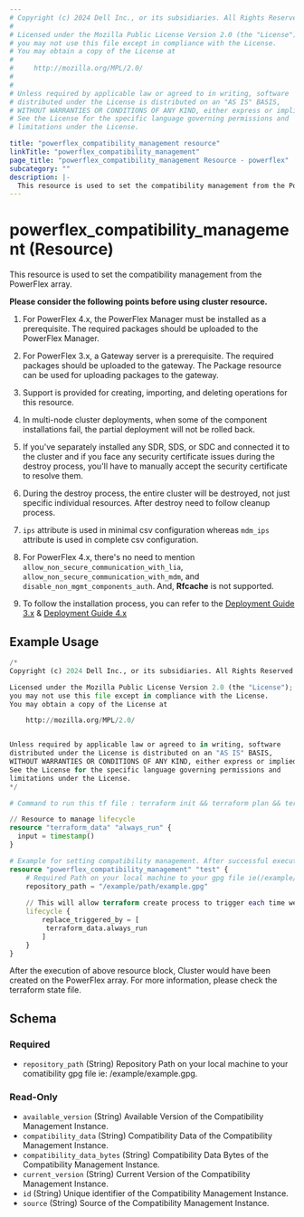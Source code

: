 ```yaml
---
# Copyright (c) 2024 Dell Inc., or its subsidiaries. All Rights Reserved.
# 
# Licensed under the Mozilla Public License Version 2.0 (the "License");
# you may not use this file except in compliance with the License.
# You may obtain a copy of the License at
# 
#     http://mozilla.org/MPL/2.0/
# 
# 
# Unless required by applicable law or agreed to in writing, software
# distributed under the License is distributed on an "AS IS" BASIS,
# WITHOUT WARRANTIES OR CONDITIONS OF ANY KIND, either express or implied.
# See the License for the specific language governing permissions and
# limitations under the License.

title: "powerflex_compatibility_management resource"
linkTitle: "powerflex_compatibility_management"
page_title: "powerflex_compatibility_management Resource - powerflex"
subcategory: ""
description: |-
  This resource is used to set the compatibility management from the PowerFlex array.
---
```


# powerflex_compatibility_management (Resource)

This resource is used to set the compatibility management from the PowerFlex array.

**Please consider the following points before using cluster resource.**

1. For PowerFlex 4.x, the PowerFlex Manager must be installed as a prerequisite. The required packages should be uploaded to the PowerFlex Manager.

2. For PowerFlex 3.x, a Gateway server is a prerequisite. The required packages should be uploaded to the gateway. The Package resource can be used for uploading packages to the gateway.

3. Support is provided for creating, importing, and deleting operations for this resource.

4. In multi-node cluster deployments, when some of the component installations fail, the partial deployment will not be rolled back.

5. If you've separately installed any SDR, SDS, or SDC and connected it to the cluster and if you face any security certificate issues during the destroy process, you'll have to manually accept the security certificate to resolve them.

6. During the destroy process, the entire cluster will be destroyed, not just specific individual resources. After destroy need to follow cleanup process.

7. `ips` attribute is used in minimal csv configuration whereas `mdm_ips` attribute is used in complete csv configuration.

8. For PowerFlex 4.x, there's no need to mention `allow_non_secure_communication_with_lia`, `allow_non_secure_communication_with_mdm`, and `disable_non_mgmt_components_auth`. And, **Rfcache** is not supported.

9. To follow the installation process, you can refer to the [Deployment Guide 3.x](https://www.dell.com/support/manuals/en-us/scaleio/pfx_deploy_guide_3.6.x/deploy-powerflex?guid=guid-e9f70972-baac-42c9-9ff9-a3d2b0722f54&lang=en-us) & [Deployment Guide 4.x](https://www.dell.com/support/manuals/en-us/scaleio/powerflex_install_upgrade_guide_4.5.x/introduction?guid=guid-e798f431-7df4-450c-8f86-60ee7f3d1e3e&lang=en-us)

## Example Usage

```terraform
/*
Copyright (c) 2024 Dell Inc., or its subsidiaries. All Rights Reserved.

Licensed under the Mozilla Public License Version 2.0 (the "License");
you may not use this file except in compliance with the License.
You may obtain a copy of the License at

    http://mozilla.org/MPL/2.0/


Unless required by applicable law or agreed to in writing, software
distributed under the License is distributed on an "AS IS" BASIS,
WITHOUT WARRANTIES OR CONDITIONS OF ANY KIND, either express or implied.
See the License for the specific language governing permissions and
limitations under the License.
*/

# Command to run this tf file : terraform init && terraform plan && terraform apply.

// Resource to manage lifecycle
resource "terraform_data" "always_run" {
  input = timestamp()
}

# Example for setting compatibility management. After successful execution, device will be added to the specified storage pool
resource "powerflex_compatibility_management" "test" {
    # Required Path on your local machine to your gpg file ie(/example/path/secring.gpg)
    repository_path = "/example/path/example.gpg"
        
    // This will allow terraform create process to trigger each time we run terraform apply.
    lifecycle {
        replace_triggered_by = [
         terraform_data.always_run
        ]
    }
}
```

After the execution of above resource block, Cluster would have been created on the PowerFlex array. For more information, please check the terraform state file.

<!-- schema generated by tfplugindocs -->
## Schema

### Required

- `repository_path` (String) Repository Path on your local machine to your comatibility gpg file ie: /example/example.gpg.

### Read-Only

- `available_version` (String) Available Version of the Compatibility Management Instance.
- `compatibility_data` (String) Compatibility Data of the Compatibility Management Instance.
- `compatibility_data_bytes` (String) Compatibility Data Bytes of the Compatibility Management Instance.
- `current_version` (String) Current Version of the Compatibility Management Instance.
- `id` (String) Unique identifier of the Compatibility Management Instance.
- `source` (String) Source of the Compatibility Management Instance.


